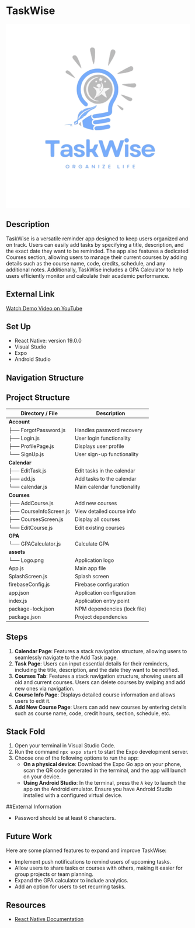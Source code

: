 # TaskWise

![App Logo](assets/Logo.png)

## Description

TaskWise is a versatile reminder app designed to keep users organized and on track. Users can easily add tasks by specifying a title, description, and the exact date they want to be reminded. The app also features a dedicated Courses section, allowing users to manage their current courses by adding details such as the course name, code, credits, schedule, and any additional notes. Additionally, TaskWise includes a GPA Calculator to help users efficiently monitor and calculate their academic performance.

## External Link
[Watch Demo Video on YouTube](https://www.youtube.com/watch?v=4iUNDNPPw0g)

## Set Up
- React Native: version 19.0.0
- Visual Studio
- Expo
- Android Studio

## Navigation Structure
## Project Structure

| Directory / File      | Description                     |
|-----------------------|---------------------------------|
| **Account**           |                                 |
| ├── ForgotPassword.js | Handles password recovery       |
| ├── Login.js          | User login functionality        |
| ├── ProfilePage.js    | Displays user profile           |
| └── SignUp.js         | User sign-up functionality      |
| **Calendar**          |                                 |
| ├── EditTask.js       | Edit tasks in the calendar      |
| ├── add.js            | Add tasks to the calendar       |
| └── calendar.js       | Main calendar functionality     |
| **Courses**           |                                 |
| ├── AddCourse.js      | Add new courses                 |
| ├── CourseInfoScreen.js | View detailed course info      |
| ├── CoursesScreen.js  | Display all courses             |
| └── EditCourse.js     | Edit existing courses           |
| **GPA**               |                                 |
| └── GPACalculator.js  | Calculate GPA                   |
| **assets**            |                                 |
| └── Logo.png          | Application logo                |
| App.js                | Main app file                   |
| SplashScreen.js       | Splash screen                   |
| firebaseConfig.js     | Firebase configuration          |
| app.json              | Application configuration       |
| index.js              | Application entry point         |
| package-lock.json     | NPM dependencies (lock file)    |
| package.json          | Project dependencies            |

## Steps
1. **Calendar Page**: Features a stack navigation structure, allowing users to seamlessly navigate to the Add Task page.
2. **Task Page**: Users can input essential details for their reminders, including the title, description, and the date they want to be notified.
3. **Courses Tab**: Features a stack navigation structure, showing users all old and current courses. Users can delete courses by swiping and add new ones via navigation.
4. **Course Info Page**: Displays detailed course information and allows users to edit it.
5. **Add New Course Page**: Users can add new courses by entering details such as course name, code, credit hours, section, schedule, etc.

## Stack Fold
1. Open your terminal in Visual Studio Code.
2. Run the command `npx expo start` to start the Expo development server.
3. Choose one of the following options to run the app:
   - **On a physical device**: Download the Expo Go app on your phone, scan the QR code generated in the terminal, and the app will launch on your device.
   - **Using Android Studio**: In the terminal, press the `A` key to launch the app on the Android emulator. Ensure you have Android Studio installed with a configured virtual device.

##External Information
- Password should be at least 6 characters.

## Future Work

Here are some planned features to expand and improve TaskWise:
- Implement push notifications to remind users of upcoming tasks.
- Allow users to share tasks or courses with others, making it easier for group projects or team planning.
- Expand the GPA calculator to include analytics.
- Add an option for users to set recurring tasks.

## Resources
- [React Native Documentation](https://reactnative.dev/docs/components-and-apis)
